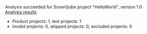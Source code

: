 Analysis succeeded for SonarQube project "HelloWorld", version 1.0 [Analysis results](http://localhost:9000/dashboard/index/HelloWorld)
- Product projects: 1, test projects: 1
- Invalid projects: 0, skipped projects: 0, excluded projects: 0
